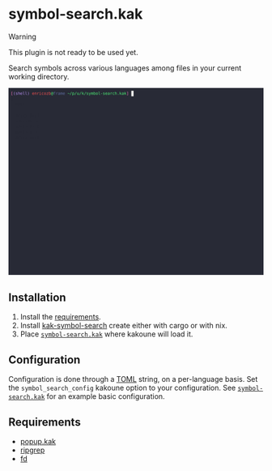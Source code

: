 # symbol-search.kak

> [!WARNING]
> This plugin is not ready to be used yet.

Search symbols across various languages among files in your current working directory.

![demo.gif][1]

## Installation

1. Install the [requirements][2].
2. Install [kak-symbol-search][3] create either with cargo or with nix.
3. Place [`symbol-search.kak`][4] where kakoune will load it.

## Configuration

Configuration is done through a [TOML][5] string, on a per-language basis. Set the
`symbol_search_config` kakoune option to your configuration. See [`symbol-search.kak`][6]
for an example basic configuration.

## Requirements
- [popup.kak][7]
- [ripgrep][8]
- [fd][9]

[1]: demo.gif
[2]: #requirements
[3]: https://crates.io/crates/kak-symbol-search
[4]: ./rc/symbol-search.kak
[5]: https://toml.io/en/
[6]: ./rc/symbol-search.kak
[7]: https://github.com/enricozb/popup.kak
[8]: https://github.com/BurntSushi/ripgrep
[9]: https://github.com/sharkdp/fd

